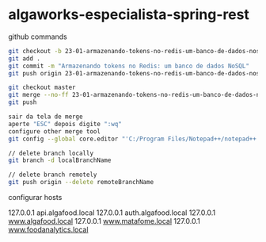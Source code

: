 # algaworks-especialista-spring-rest

github commands

```bash
git checkout -b 23-01-armazenando-tokens-no-redis-um-banco-de-dados-nosql
git add .
git commit -m "Armazenando tokens no Redis: um banco de dados NoSQL"
git push origin 23-01-armazenando-tokens-no-redis-um-banco-de-dados-nosql

git checkout master
git merge --no-ff 23-01-armazenando-tokens-no-redis-um-banco-de-dados-nosql
git push

sair da tela de merge
aperte "ESC" depois digite ":wq"
configure other merge tool
git config --global core.editor "'C:/Program Files/Notepad++/notepad++.exe' -multiInst -notabbar -nosession -noPlugin"

// delete branch locally
git branch -d localBranchName

// delete branch remotely
git push origin --delete remoteBranchName
```

configurar hosts

127.0.0.1       api.algafood.local
127.0.0.1       auth.algafood.local
127.0.0.1       www.algafood.local
127.0.0.1       www.matafome.local
127.0.0.1       www.foodanalytics.local